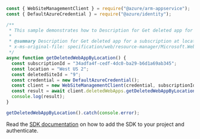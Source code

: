 ```javascript
const { WebSiteManagementClient } = require("@azure/arm-appservice");
const { DefaultAzureCredential } = require("@azure/identity");

/**
 * This sample demonstrates how to Description for Get deleted app for a subscription at location.
 *
 * @summary Description for Get deleted app for a subscription at location.
 * x-ms-original-file: specification/web/resource-manager/Microsoft.Web/stable/2021-03-01/examples/GetDeletedWebAppByLocation.json
 */
async function getDeletedWebAppByLocation() {
  const subscriptionId = "34adfa4f-cedf-4dc0-ba29-b6d1a69ab345";
  const location = "West US 2";
  const deletedSiteId = "9";
  const credential = new DefaultAzureCredential();
  const client = new WebSiteManagementClient(credential, subscriptionId);
  const result = await client.deletedWebApps.getDeletedWebAppByLocation(location, deletedSiteId);
  console.log(result);
}

getDeletedWebAppByLocation().catch(console.error);
```

Read the [SDK documentation](https://github.com/Azure/azure-sdk-for-js/blob/%40azure%2Farm-appservice_12.0.0/sdk/appservice/arm-appservice/README.md) on how to add the SDK to your project and authenticate.
